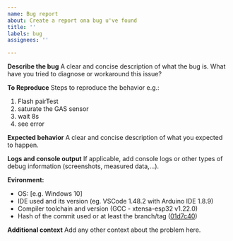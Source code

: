 ```yaml
---
name: Bug report
about: Create a report ona bug u've found
title: ''
labels: bug
assignees: ''

---
```


**Describe the bug**
A clear and concise description of what the bug is.
What have you tried to diagnose or workaround this issue?

**To Reproduce**
Steps to reproduce the behavior e.g.:
1. Flash pairTest
2. saturate the GAS sensor
3. wait 8s
4. see error

**Expected behavior**
A clear and concise description of what you expected to happen.

**Logs and console output**
If applicable, add console logs or other types of debug information (screenshots, measured data,...).

**Evironment:**
 - OS: [e.g. Windows 10]
 - IDE used and its version (eg. VSCode 1.48.2 with Arduino IDE 1.8.9)
 - Compiler toolchain and version (GCC - xtensa-esp32 v1.22.0)
 - Hash of the commit used or at least the branch/tag ([01d7c40](https://github.com/vtothsvk/AP-Home/commit/01d7c40c3d246cf4b00741955a6940bca525fcdd))

**Additional context**
Add any other context about the problem here.
